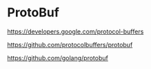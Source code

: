 #  ProtoBuf

https://developers.google.com/protocol-buffers   

https://github.com/protocolbuffers/protobuf   


https://github.com/golang/protobuf    


